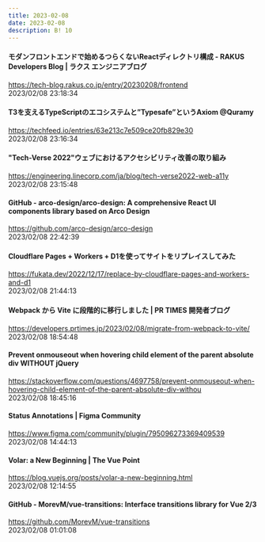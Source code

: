 ```yaml
---
title: 2023-02-08
date: 2023-02-08
description: B! 10
---
```


#### モダンフロントエンドで始めるつらくないReactディレクトリ構成 - RAKUS Developers Blog | ラクス エンジニアブログ
https://tech-blog.rakus.co.jp/entry/20230208/frontend<br>
2023/02/08 23:18:34<br>


#### T3を支えるTypeScriptのエコシステムと”Typesafe”というAxiom @Quramy
https://techfeed.io/entries/63e213c7e509ce20fb829e30<br>
2023/02/08 23:16:34<br>


#### "Tech-Verse 2022"ウェブにおけるアクセシビリティ改善の取り組み
https://engineering.linecorp.com/ja/blog/tech-verse2022-web-a11y<br>
2023/02/08 23:15:48<br>


#### GitHub - arco-design/arco-design: A comprehensive React UI components library based on Arco Design
https://github.com/arco-design/arco-design<br>
2023/02/08 22:42:39<br>


#### Cloudflare Pages + Workers + D1を使ってサイトをリプレイスしてみた
https://fukata.dev/2022/12/17/replace-by-cloudflare-pages-and-workers-and-d1<br>
2023/02/08 21:44:13<br>


#### Webpack から Vite に段階的に移行しました | PR TIMES 開発者ブログ
https://developers.prtimes.jp/2023/02/08/migrate-from-webpack-to-vite/<br>
2023/02/08 18:54:48<br>


#### Prevent onmouseout when hovering child element of the parent absolute div WITHOUT jQuery
https://stackoverflow.com/questions/4697758/prevent-onmouseout-when-hovering-child-element-of-the-parent-absolute-div-withou<br>
2023/02/08 18:45:16<br>


#### Status Annotations | Figma Community
https://www.figma.com/community/plugin/795096273369409539<br>
2023/02/08 14:44:13<br>


#### Volar: a New Beginning | The Vue Point
https://blog.vuejs.org/posts/volar-a-new-beginning.html<br>
2023/02/08 12:14:55<br>


#### GitHub - MorevM/vue-transitions: Interface transitions library for Vue 2/3
https://github.com/MorevM/vue-transitions<br>
2023/02/08 01:01:08<br>


